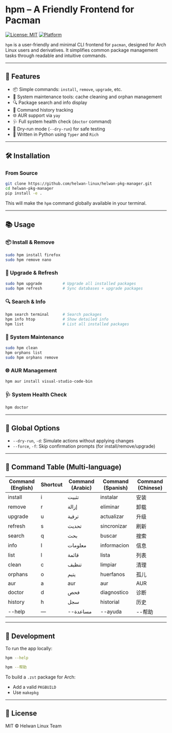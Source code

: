 # hpm – A Friendly Frontend for Pacman

[![License: MIT](https://img.shields.io/badge/License-MIT-yellow.svg)](LICENSE)
[![Platform](https://img.shields.io/badge/platform-Arch%20Linux-blue.svg)](https://archlinux.org)

`hpm` is a user-friendly and minimal CLI frontend for `pacman`, designed for Arch Linux users and derivatives. It simplifies common package management tasks through readable and intuitive commands.

---

## 🚀 Features

* 📦 Simple commands: `install`, `remove`, `upgrade`, etc.
* 🧹 System maintenance tools: cache cleaning and orphan management
* 🔍 Package search and info display
* 📜 Command history tracking
* 🌐 AUR support via `yay`
* 🩺 Full system health check (`doctor` command)
* 🧪 Dry-run mode (`--dry-run`) for safe testing
* 📁 Written in Python using `Typer` and `Rich`

---

## 🛠️ Installation

### From Source

```bash
git clone https://github.com/helwan-linux/helwan-pkg-manager.git
cd helwan-pkg-manager
pip install -e .
```

This will make the `hpm` command globally available in your terminal.

---

## 📚 Usage

### 📦 Install & Remove

```bash
sudo hpm install firefox
sudo hpm remove nano
```

### 🔄 Upgrade & Refresh

```bash
sudo hpm upgrade         # Upgrade all installed packages
sudo hpm refresh         # Sync databases + upgrade packages
```

### 🔍 Search & Info

```bash
hpm search terminal      # Search packages
hpm info htop            # Show detailed info
hpm list                 # List all installed packages
```

### 🧹 System Maintenance

```bash
sudo hpm clean
hpm orphans list
sudo hpm orphans remove
```

### 🌐 AUR Management

```bash
hpm aur install visual-studio-code-bin
```

### 🩺 System Health Check

```bash
hpm doctor
```

---

## 🧩 Global Options

* `--dry-run`, `-d`: Simulate actions without applying changes
* `--force`, `-f`: Skip confirmation prompts (for install/remove/upgrade)

---

## 📖 Command Table (Multi-language)

| Command (English) | Shortcut | Command (Arabic) | Command (Spanish) | Command (Chinese) |
| ----------------- | -------- | ---------------- | ----------------- | ----------------- |
| install           | i        | تثبيت            | instalar          | 安装                |
| remove            | r        | إزالة            | eliminar          | 卸载                |
| upgrade           | u        | ترقية            | actualizar        | 升级                |
| refresh           | s        | تحديث            | sincronizar       | 刷新                |
| search            | q        | بحث              | buscar            | 搜索                |
| info              | I        | معلومات          | informacion       | 信息                |
| list              | l        | قائمة            | lista             | 列表                |
| clean             | c        | تنظيف            | limpiar           | 清理                |
| orphans           | o        | يتيم             | huerfanos         | 孤儿                |
| aur               | a        | aur              | aur               | AUR               |
| doctor            | d        | فحص              | diagnostico       | 诊断                |
| history           | h        | سجل              | historial         | 历史                |
| --help            | —        | --مساعدة         | --ayuda           | --帮助              |

---

## 🧪 Development

To run the app locally:

```bash
hpm --help

hpm --帮助
```

To build a `.zst` package for Arch:

* Add a valid `PKGBUILD`
* Use `makepkg`

---

## 📄 License

MIT © Helwan Linux Team

